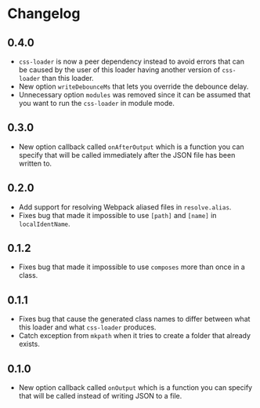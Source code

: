 # Changelog

## 0.4.0

* `css-loader` is now a peer dependency instead to avoid errors that can be caused by the user of this
  loader having another version of `css-loader` than this loader.
* New option `writeDebounceMs` that lets you override the debounce delay.
* Unnecessary option `modules` was removed since it can be assumed that you want to run the `css-loader` in 
  module mode.

## 0.3.0

* New option callback called `onAfterOutput` which is a function you can specify that will be called immediately 
  after the JSON file has been written to.

## 0.2.0

* Add support for resolving Webpack aliased files in `resolve.alias`.
* Fixes bug that made it impossible to use `[path]` and `[name]` in `localIdentName`.

## 0.1.2

* Fixes bug that made it impossible to use `composes` more than once in a class.

## 0.1.1

* Fixes bug that cause the generated class names to differ between what this loader and what `css-loader` produces.
* Catch exception from `mkpath` when it tries to create a folder that already exists.

## 0.1.0

* New option callback called `onOutput` which is a function you can specify that will be called instead of writing
  JSON to a file.
